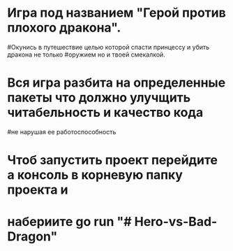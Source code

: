 # Игра под названием "Герой против плохого дракона".
#Окунись в путешествие целью которой спасти принцессу и убить дракона не только
#оружием но и твоей смекалкой.


# Вся игра разбита на определенные пакеты что должно улучщить читабельность и качество кода 
#не нарушая ее работоспособность

# Чтоб запустить проект перейдите а консоль в корневую папку проекта и 
# набериите go run "# Hero-vs-Bad-Dragon" 
